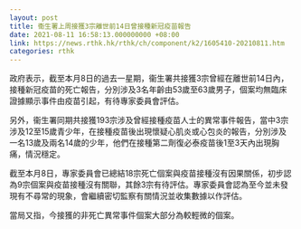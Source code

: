 ```yaml
---
layout: post
title: 衞生署上周接獲3宗離世前14日曾接種新冠疫苗報告
date: 2021-08-11 16:58:13.000000000 +08:00
link: https://news.rthk.hk/rthk/ch/component/k2/1605410-20210811.htm
categories: rthk
---
```


政府表示，截至本月8日的過去一星期，衞生署共接獲3宗曾經在離世前14日內，接種新冠疫苗的死亡報告，分別涉及3名年齡由53歲至63歲男子，個案均無臨床證據顯示事件由疫苗引起，有待專家委員會評估。

另外，衞生署同期共接獲193宗涉及曾經接種疫苗人士的異常事件報告，當中3宗涉及12至15歲青少年，在接種疫苗後出現懷疑心肌炎或心包炎的報告，分別涉及一名13歲及兩名14歲的少年，他們在接種第二劑復必泰疫苗後1至3天內出現胸痛，情況穩定。

截至本月8日，專家委員會已總結18宗死亡個案與疫苗接種沒有因果關係，初步認為9宗個案與疫苗接種沒有關聯，其餘3宗有待評估。專家委員會認為至今並未發現有不尋常的現象，會繼續密切監察有關情況並收集數據以作評估。

當局又指，今接獲的非死亡異常事件個案大部分為較輕微的個案。
